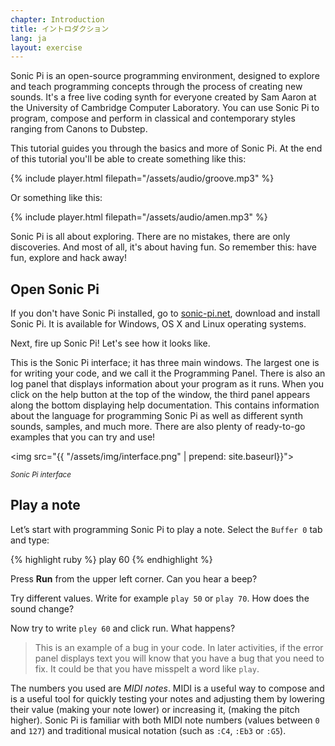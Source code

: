 ```yaml
---
chapter: Introduction
title: イントロダクション
lang: ja
layout: exercise
---
```


Sonic Pi is an open-source programming environment, designed to explore and teach programming concepts through the process of creating new sounds. It's a free live coding synth for everyone created by Sam Aaron at the University of Cambridge Computer Laboratory. You can use Sonic Pi to program, compose and perform in classical and contemporary styles ranging from Canons to Dubstep.

This tutorial guides you through the basics and more of Sonic Pi. At the end of this tutorial you'll be able to create something like this:

{% include player.html filepath="/assets/audio/groove.mp3" %}

Or something like this:

{% include player.html filepath="/assets/audio/amen.mp3" %}

Sonic Pi is all about exploring. There are no mistakes, there are only discoveries. And most of all, it's about having fun. So remember this: have fun, explore and hack away!

## Open Sonic Pi

If you don't have Sonic Pi installed, go to <a href="http://sonic-pi.net/">sonic-pi.net</a>, download and install Sonic Pi. It is available for Windows, OS X and Linux operating systems.

Next, fire up Sonic Pi! Let's see how it looks like.

This is the Sonic Pi interface; it has three main windows. The largest one is for writing your code, and we call it the Programming Panel. There is also an log panel that displays information about your program as it runs. When you click on the help button at the top of the window, the third panel appears along the bottom displaying help documentation. This contains information about the language for programming Sonic Pi as well as different synth sounds, samples, and much more. There are also plenty of ready-to-go examples that you can try and use!

<img src="{{ "/assets/img/interface.png" | prepend: site.baseurl}}">
<p class="center"><small><i>Sonic Pi interface</i></small></p>

## Play a note

Let’s start with programming Sonic Pi to play a note. Select the `Buffer 0` tab and type:

{% highlight ruby %}
play 60
{% endhighlight %}

Press **Run** from the upper left corner. Can you hear a beep?

Try different values. Write for example `play 50` or `play 70`. How does the sound change?

Now try to write `pley 60` and click run. What happens?

> This is an example of a bug in your code. In later activities, if the error panel displays text you will know that you have a bug that you need to fix. It could be that you have misspelt a word like `play`.

The numbers you used are _MIDI notes_. MIDI is a useful way to compose and is a useful tool for quickly
testing your notes and adjusting them by lowering their value (making your note lower) or increasing it, (making
the pitch higher). Sonic Pi is familiar with both MIDI note numbers (values between `0` and `127`) and traditional musical notation (such as `:C4`, `:Eb3` or `:G5`).
